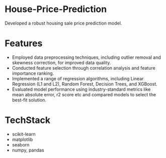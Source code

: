 # House-Price-Prediction
Developed a robust housing sale price prediction model.

# Features
- Employed data preprocessing techniques, including outlier removal and skewness correction, for improved data quality.
- Conducted feature selection through correlation analysis and feature importance ranking.
- Implemented a range of regression algorithms, including Linear Regression (L1 and L2), Random Forest, Decision Trees, and XGBoost.
- Evaluated model performance using industry-standard metrics like mean absolute error, r2 score etc and compared models to select the best-fit solution.

# TechStack
- scikit-learn
- matplotlib
- seaborn
- numpy, pandas
